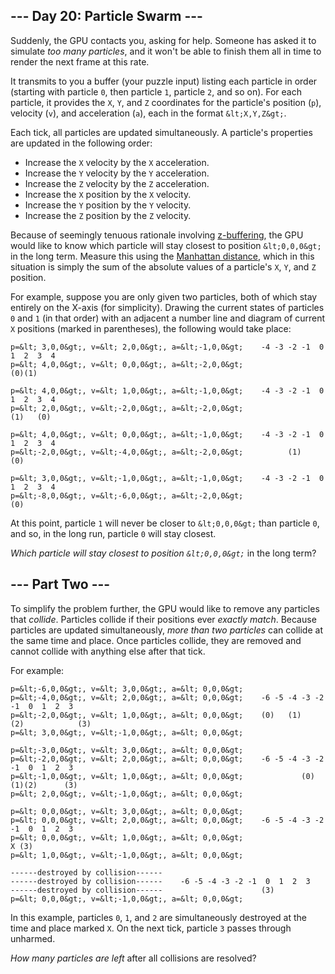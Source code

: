 ## --- Day 20: Particle Swarm ---

Suddenly, the GPU contacts you, asking for <span title="...as if millions of graphics pipelines suddenly cried out for help, but suddenly started working on something else instead because they all have to do the same thing at the same time and can't spend very long asking for help.">help</span>. Someone has asked it to simulate _too many particles_, and it won't be able to finish them all in time to render the next frame at this rate.

It transmits to you a buffer (your puzzle input) listing each particle in order (starting with particle `` 0 ``, then particle `` 1 ``, particle `` 2 ``, and so on). For each particle, it provides the `` X ``, `` Y ``, and `` Z `` coordinates for the particle's position (`` p ``), velocity (`` v ``), and acceleration (`` a ``), each in the format `` &lt;X,Y,Z&gt; ``.

Each tick, all particles are updated simultaneously. A particle's properties are updated in the following order:

*   Increase the `` X `` velocity by the `` X `` acceleration.
*   Increase the `` Y `` velocity by the `` Y `` acceleration.
*   Increase the `` Z `` velocity by the `` Z `` acceleration.
*   Increase the `` X `` position by the `` X `` velocity.
*   Increase the `` Y `` position by the `` Y `` velocity.
*   Increase the `` Z `` position by the `` Z `` velocity.

Because of seemingly tenuous rationale involving [z-buffering](https://en.wikipedia.org/wiki/Z-buffering), the GPU would like to know which particle will stay closest to position `` &lt;0,0,0&gt; `` in the long term. Measure this using the [Manhattan distance](https://en.wikipedia.org/wiki/Taxicab_geometry), which in this situation is simply the sum of the absolute values of a particle's `` X ``, `` Y ``, and `` Z `` position.

For example, suppose you are only given two particles, both of which stay entirely on the X-axis (for simplicity). Drawing the current states of particles `` 0 `` and `` 1 `` (in that order) with an adjacent a number line and diagram of current `` X `` positions (marked in parentheses), the following would take place:

    p=&lt; 3,0,0&gt;, v=&lt; 2,0,0&gt;, a=&lt;-1,0,0&gt;    -4 -3 -2 -1  0  1  2  3  4
    p=&lt; 4,0,0&gt;, v=&lt; 0,0,0&gt;, a=&lt;-2,0,0&gt;                         (0)(1)
    
    p=&lt; 4,0,0&gt;, v=&lt; 1,0,0&gt;, a=&lt;-1,0,0&gt;    -4 -3 -2 -1  0  1  2  3  4
    p=&lt; 2,0,0&gt;, v=&lt;-2,0,0&gt;, a=&lt;-2,0,0&gt;                      (1)   (0)
    
    p=&lt; 4,0,0&gt;, v=&lt; 0,0,0&gt;, a=&lt;-1,0,0&gt;    -4 -3 -2 -1  0  1  2  3  4
    p=&lt;-2,0,0&gt;, v=&lt;-4,0,0&gt;, a=&lt;-2,0,0&gt;          (1)               (0)
    
    p=&lt; 3,0,0&gt;, v=&lt;-1,0,0&gt;, a=&lt;-1,0,0&gt;    -4 -3 -2 -1  0  1  2  3  4
    p=&lt;-8,0,0&gt;, v=&lt;-6,0,0&gt;, a=&lt;-2,0,0&gt;                         (0)   

At this point, particle `` 1 `` will never be closer to `` &lt;0,0,0&gt; `` than particle `` 0 ``, and so, in the long run, particle `` 0 `` will stay closest.

_Which particle will stay closest to position `` &lt;0,0,0&gt; ``_ in the long term?

## --- Part Two ---

To simplify the problem further, the GPU would like to remove any particles that _collide_. Particles collide if their positions ever _exactly match_. Because particles are updated simultaneously, _more than two particles_ can collide at the same time and place. Once particles collide, they are removed and cannot collide with anything else after that tick.

For example:

    p=&lt;-6,0,0&gt;, v=&lt; 3,0,0&gt;, a=&lt; 0,0,0&gt;    
    p=&lt;-4,0,0&gt;, v=&lt; 2,0,0&gt;, a=&lt; 0,0,0&gt;    -6 -5 -4 -3 -2 -1  0  1  2  3
    p=&lt;-2,0,0&gt;, v=&lt; 1,0,0&gt;, a=&lt; 0,0,0&gt;    (0)   (1)   (2)            (3)
    p=&lt; 3,0,0&gt;, v=&lt;-1,0,0&gt;, a=&lt; 0,0,0&gt;
    
    p=&lt;-3,0,0&gt;, v=&lt; 3,0,0&gt;, a=&lt; 0,0,0&gt;    
    p=&lt;-2,0,0&gt;, v=&lt; 2,0,0&gt;, a=&lt; 0,0,0&gt;    -6 -5 -4 -3 -2 -1  0  1  2  3
    p=&lt;-1,0,0&gt;, v=&lt; 1,0,0&gt;, a=&lt; 0,0,0&gt;             (0)(1)(2)      (3)   
    p=&lt; 2,0,0&gt;, v=&lt;-1,0,0&gt;, a=&lt; 0,0,0&gt;
    
    p=&lt; 0,0,0&gt;, v=&lt; 3,0,0&gt;, a=&lt; 0,0,0&gt;    
    p=&lt; 0,0,0&gt;, v=&lt; 2,0,0&gt;, a=&lt; 0,0,0&gt;    -6 -5 -4 -3 -2 -1  0  1  2  3
    p=&lt; 0,0,0&gt;, v=&lt; 1,0,0&gt;, a=&lt; 0,0,0&gt;                       X (3)      
    p=&lt; 1,0,0&gt;, v=&lt;-1,0,0&gt;, a=&lt; 0,0,0&gt;
    
    ------destroyed by collision------    
    ------destroyed by collision------    -6 -5 -4 -3 -2 -1  0  1  2  3
    ------destroyed by collision------                      (3)         
    p=&lt; 0,0,0&gt;, v=&lt;-1,0,0&gt;, a=&lt; 0,0,0&gt;

In this example, particles `` 0 ``, `` 1 ``, and `` 2 `` are simultaneously destroyed at the time and place marked `` X ``. On the next tick, particle `` 3 `` passes through unharmed.

_How many particles are left_ after all collisions are resolved?